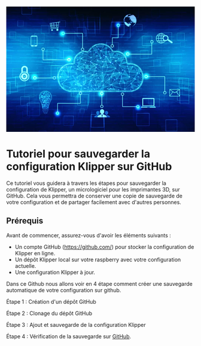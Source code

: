 ![image](https://github.com/Eloura74/Sauvegarde_Config/blob/main/Image/Installation.webp)

# Tutoriel pour sauvegarder la configuration Klipper sur GitHub

Ce tutoriel vous guidera à travers les étapes pour sauvegarder la configuration de Klipper, un micrologiciel pour les imprimantes 3D, sur GitHub. Cela vous permettra de conserver une copie de sauvegarde de votre configuration et de partager facilement avec d'autres personnes.

## Prérequis

Avant de commencer, assurez-vous d'avoir les éléments suivants :

- Un compte GitHub (https://github.com/) pour stocker la configuration de Klipper en ligne.
- Un dépôt Klipper local sur votre raspberry avec votre configuration actuelle.
- Une configuration Klipper à jour.

Dans ce Github nous allons voir en 4 étape comment créer une sauvegarde automatique de votre configuration sur github.

Étape 1 : Création d'un dépôt GitHub

Étape 2 : Clonage du dépôt GitHub

Étape 3 : Ajout et sauvegarde de la configuration Klipper

Étape 4 : Vérification de la sauvegarde sur [GitHub](https://github.com/Eloura74/Sauvegarde_Config/blob/main/V%C3%A9rification.md). 


